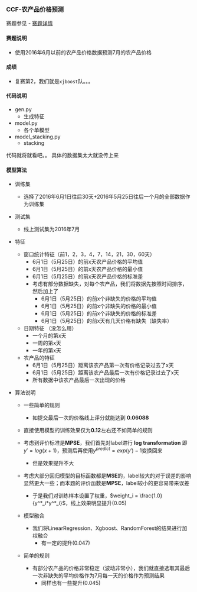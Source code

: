### CCF-农产品价格预测

赛题参见 - [赛题详情](http://datafountain.cn/data/science/player/competition/detail/description/244)

#### 赛题说明
- 使用2016年6月以前的农产品价格数据预测7月的农产品价格

#### 成绩
- 复赛第2，我们就是`xjboost`队。。。

#### 代码说明
- gen.py
	- 生成特征
- model.py
	- 各个单模型
- model_stacking.py
	- stacking

代码就将就看吧。。 具体的数据集太大就没传上来

#### 模型算法
- 训练集
	- 选择了2016年6月1日往后30天+2016年5月25日往后一个月的全部数据作为训练集

- 测试集
	- 线上测试集为2016年7月

- 特征
	- 窗口统计特征（前1，2，3，4，7，14，21，30，60天）
		- 6月1日（5月25日）的前x天农产品价格的平均值
		- 6月1日（5月25日）的前x天农产品价格的最小值
		- 6月1日（5月25日）的前x天农产品价格的标准差
		- 考虑有部分数据缺失，对每个农产品，我们将数据先按照时间排序，然后加上了
			- 6月1日（5月25日）的前x个非缺失的价格的平均值
			- 6月1日（5月25日）的前x个非缺失的价格的最小值
			- 6月1日（5月25日）的前x个非缺失的价格的标准差
			- 6月1日（5月25日）的前x天有几天价格有缺失（缺失率）
	- 日期特征 （没怎么用）
		 - 一个月的第x天
		 - 一周的第x天
		 - 一年的第x天 
	- 农产品的特征
		- 6月1日（5月25日）距离该农产品第一次有价格记录过去了x天
		- 6月1日（5月25日）距离该农产品最后一次有价格记录过去了x天
		- 所有数据中该农产品最后一次出现的价格

- 算法说明
	- 一些简单的规则
		- 如提交最后一次的价格线上评分就能达到 **0.06088**
	- 直接使用模型的训练效果仅为**0.12**左右还不如简单的规则
	- 考虑到评价标准是**MPSE**，我们首先对label进行 **log transformation** 即$y\prime = log(x+1)$，预测后再使用$y^{predict} = exp(y\prime) - 1$变换回来
		- 但是效果提升不大
	- 考虑大部分回归模型的目标函数都是**MSE**的，label较大的对于误差的影响显然更大一些；而本题的评价函数是**MPSE**，label较小的更容易带来误差
		- 于是我们对训练样本设置了权重，$weight_i = \frac{1.0}{y^*_i*y^*_i}$，线上效果明显提升(0.05)

	- 模型融合
		- 我们将LinearRegression、Xgboost、RandomForest的结果进行加权融合
			- 有一定的提升(0.047)
	
	- 简单的规则
		- 有部分农产品的价格非常稳定（波动非常小），我们就直接选取其最后一次非缺失的平均价格作为7月每一天的价格作为预测结果
			- 同样也有一些提升(0.045)
